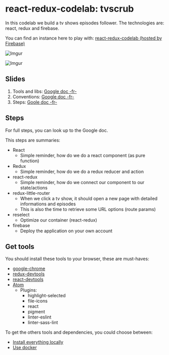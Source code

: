 # react-redux-codelab: tvscrub
In this codelab we build a tv shows episodes follower.
The technologies are: react, redux and firebase.

You can find an instance here to play with: [react-redux-codelab (hosted by Firebase)](https://react-redux-codelab.firebaseapp.com/)

![Imgur](http://i.imgur.com/FsJFZZl.png)

![Imgur](http://i.imgur.com/TCty3IV.png)


## Slides
1. Tools and libs: [Google doc -fr-](https://docs.google.com/presentation/d/1NlW5g9BY4QHIgyGbQqZxWtR3KugYmyUvSUAsHezmCo0/edit?usp=sharing)
2. Conventions: [Google doc -fr-](TODO)
3. Steps: [Goole doc -fr-](TODO)

## Steps
For full steps, you can look up to the Google doc.

This steps are summaries:
  * React
    * Simple reminder, how do we do a react component (as pure function)
  * Redux
    * Simple reminder, how do we do a redux reducer and action
  * react-redux
    * Simple reminder, how do we connect our component to our state/actions
  * redux-little-router
    * When we click a tv show, it should open a new page with detailed informations and episodes
    * This is also the time to retrieve some URL options (route params)
  * reselect
    * Optimize our container (react-redux)
  * firebase
    * Deploy the application on your own account

## Get tools
You should install these tools to your browser, these are must-haves:
  * [google-chrome](https://www.google.fr/chrome/browser/desktop/)
  * [redux-devtools](https://chrome.google.com/webstore/detail/redux-devtools/lmhkpmbekcpmknklioeibfkpmmfibljd)
  * [react-devtools](https://chrome.google.com/webstore/detail/react-developer-tools/fmkadmapgofadopljbjfkapdkoienihi)
  * [Atom](https://atom.io/)
    * Plugins:
      * highlight-selected
      * file-icons
      * react
      * pigment
      * linter-eslint
      * linter-sass-lint

To get the others tools and dependencies, you could choose between:
  * [Install everything locally](./TOOLS-LOCAL.md)
  * [Use docker](./TOOLS-DOCKER.md)
